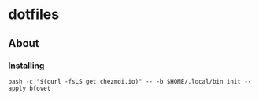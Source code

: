 # dotfiles

## About

### Installing

    bash -c "$(curl -fsLS get.chezmoi.io)" -- -b $HOME/.local/bin init --apply bfovet

